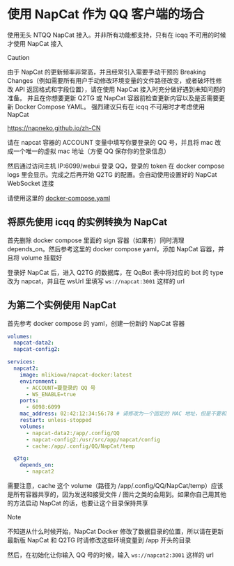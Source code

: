 # 使用 NapCat 作为 QQ 客户端的场合

使用无头 NTQQ NapCat 接入。并非所有功能都支持，只有在 icqq 不可用的时候才使用 NapCat 接入

> [!CAUTION]
> 由于 NapCat 的更新频率非常高，并且经常引入需要手动干预的 Breaking Changes（例如需要所有用户手动修改环境变量的文件路径改变，或者破坏性修改 API 返回格式和字段位置），请在使用 NapCat 接入时充分做好遇到未知问题的准备。
> 并且在你想要更新 Q2TG 或 NapCat 容器前检查更新内容以及是否需要更新 Docker Compose YAML。
> 强烈建议只有在 icqq 不可用时才考虑使用 NapCat

https://napneko.github.io/zh-CN

请在 napcat 容器的 ACCOUNT 变量中填写你要登录的 QQ 号，并且将 mac 改成一个唯一的虚拟 mac 地址（方便 QQ 保存你的登录信息）

然后通过访问主机 IP:6099/webui 登录 QQ，登录的 token 在 docker compose logs 里会显示。完成之后再开始 Q2TG 的配置。会自动使用设置好的 NapCat WebSocket 连接

请使用这里的 [docker-compose.yaml](https://github.com/clansty/Q2TG/blob/sleepyfox/docker-compose-examples/NapCat/docker-compose.yaml)

## 将原先使用 icqq 的实例转换为 NapCat

首先删除 docker compose 里面的 sign 容器（如果有）同时清理 depends_on。然后参考这里的 docker compose yaml，添加 NapCat 容器，并且将 volume 挂载好

登录好 NapCat 后，进入 Q2TG 的数据库，在 QqBot 表中将对应的 bot 的 type 改为 napcat，并且在 wsUrl 里填写 `ws://napcat:3001` 这样的 url

## 为第二个实例使用 NapCat

首先参考 docker compose 的 yaml，创建一份新的 NapCat 容器

```yaml
volumes:
  napcat-data2:
  napcat-config2:

services:
  napcat2:
    image: mlikiowa/napcat-docker:latest
    environment:
      - ACCOUNT=要登录的 QQ 号
      - WS_ENABLE=true
    ports:
      - 6098:6099
    mac_address: 02:42:12:34:56:78 # 请修改为一个固定的 MAC 地址，但是不要和其他容器或你的主机重复
    restart: unless-stopped
    volumes:
      - napcat-data2:/app/.config/QQ
      - napcat-config2:/usr/src/app/napcat/config
      - cache:/app/.config/QQ/NapCat/temp

  q2tg:
    depends_on:
      - napcat2
```

需要注意，cache 这个 volume（路径为 /app/.config/QQ/NapCat/temp）应该是所有容器共享的，因为发送和接受文件 / 图片之类的会用到。如果你自己用其他的方法启动 NapCat 的话，也要让这个目录保持共享

> [!NOTE]
> 不知道从什么时候开始，NapCat Docker 修改了数据目录的位置，所以请在更新最新版 NapCat 和 Q2TG 时请修改这些环境变量到 /app 开头的目录

然后，在初始化让你输入 QQ 号的时候，输入 `ws://napcat2:3001` 这样的 url

